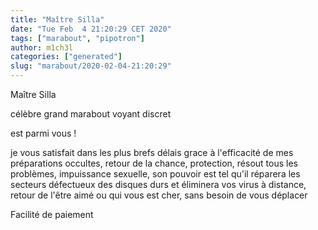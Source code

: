 ```yaml
---
title: "Maître Silla"
date: "Tue Feb  4 21:20:29 CET 2020"
tags: ["marabout", "pipotron"]
author: m1ch3l
categories: ["generated"]
slug: "marabout/2020-02-04-21:20:29"
---
```


Maître Silla

célèbre grand marabout voyant discret

est parmi vous !

je vous satisfait dans les plus brefs délais grace à l'efficacité de mes préparations occultes, retour de la chance, protection, résout tous les problèmes, impuissance sexuelle, son pouvoir est tel qu'il réparera les secteurs défectueux des disques durs et éliminera vos virus à distance, retour de l'être aimé ou qui vous est cher, sans besoin de vous déplacer

Facilité de paiement
